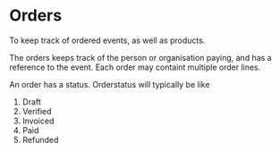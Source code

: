 # Orders

To keep track of ordered events, as well as products.

The orders keeps track of the person or organisation paying, and has a reference to the event. Each order may containt multiple order lines.

An order has a status. Orderstatus will typically be like
1. Draft
1. Verified
1. Invoiced
1. Paid
1. Refunded